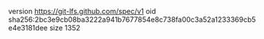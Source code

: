 version https://git-lfs.github.com/spec/v1
oid sha256:2bc3e9cb08ba3222a941b7677854e8c738fa00c3a52a1233369cb5e4e3181dee
size 1352
